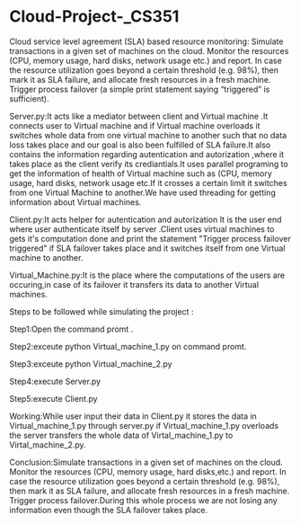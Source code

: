 # Cloud-Project-_CS351
Cloud service level agreement (SLA) based resource monitoring: Simulate transactions in a given set of machines on the cloud. Monitor the resources (CPU, memory usage, hard disks, network usage etc.) and report. In case the resource utilization goes beyond a certain threshold (e.g. 98%), then mark it as SLA failure, and allocate fresh resources in a fresh machine. Trigger process failover (a simple print statement saying “triggered” is sufficient).


Server.py:It acts like a mediator between client and Virtual machine .It connects user to Virtual machine and if Virtual machine overloads it switches whole data from one virtual machine to another such that no data loss takes place and our goal is also been fulfilled of SLA failure.It also contains the information regarding autentication and autorization ,where it takes place as the client verify its crediantials.It uses parallel programing to get the information of health of Virtual machine such as (CPU, memory usage, hard disks, network usage etc.If it crosses a certain limit it switches from one Virtual Machine to another.We have used threading for getting information about Virtual machines.  



Client.py:It acts helper for autentication and autorization It is the user end where user authenticate itself by server .Client uses virtual machines to gets it's computation done and print the statement "Trigger process failover triggered" if SLA failover takes place and it switches itself from one Virtual machine to another.



Virtual_Machine.py:It is the place where the computations of the users are occuring,in case of its failover it transfers
its data to another Virtual machines.



Steps to be followed while simulating the project :

Step1:Open the command promt .

Step2:exceute python Virtual_machine_1.py on command promt.

Step3:exceute python Virtual_machine_2.py

Step4:execute Server.py

Step5:execute Client.py

Working:While user input their data in Client.py it stores the data in Virtual_machine_1.py through server.py if Virtual_machine_1.py overloads the server transfers the whole data of Virtal_machine_1.py to Virtal_machine_2.py.

Conclusion:Simulate transactions in a given set of machines on the cloud. Monitor the resources (CPU, memory usage, hard disks,etc.) and report. In case the resource utilization goes beyond a certain threshold (e.g. 98%), then mark it as SLA failure, and allocate fresh resources in a fresh machine. Trigger process failover.During this whole process we are not losing any information even though the SLA failover takes place.

